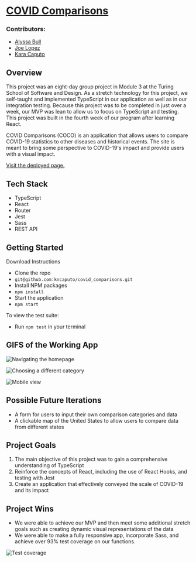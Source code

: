 # [COVID Comparisons](https://codo-baggins.github.io/covid_comparisons/)

### Contributors: 
  - [Alyssa Bull](https://github.com/alyssabull) 
  - [Joe Lopez](https://github.com/Codo-Baggins) 
  - [Kara Caputo](https://github.com/kncaputo) 

## Overview

This project was an eight-day group project in Module 3 at the Turing School of Software and Design. As a stretch technology for this project, we self-taught and implemented TypeScript in our application as well as in our integration testing. Because this project was to be completed in just over a week, our MVP was lean to allow us to focus on TypeScript and testing. This project was built in the fourth week of our program after learning React. 

COVID Comparisons (COCO) is an application that allows users to compare COVID-19 statistics to other diseases and historical events. The site is meant to bring some perspective to COVID-19's impact and provide users with a visual impact. 

[Visit the deployed page.](https://kncaputo.github.io/covid_comparisons/)

## Tech Stack
  - TypeScript
  - React
  - Router
  - Jest
  - Sass
  - REST API
 
## Getting Started 

Download Instructions
  - Clone the repo 
  - `git@github.com:kncaputo/covid_comparisons.git`
  - Install NPM packages 
  - `npm install`
  - Start the application 
  - `npm start`
 
 To view the test suite:
  - Run `npm test` in your terminal
  
## GIFS of the Working App 

![Navigating the homepage](./src/assets/selecting_category.gif)<br /> 

![Choosing a different category](./src/assets/selecting_different_category.gif)<br /> 

![Mobile view](https://media.giphy.com/media/ArU2YbEXBVuQ0p3zNr/giphy.gif)  

## Possible Future Iterations
  - A form for users to input their own comparison categories and data
  - A clickable map of the United States to allow users to compare data from different states
  
## Project Goals
  1. The main objective of this project was to gain a comprehensive understanding of TypeScript
  2. Reinforce the concepts of React, including the use of React Hooks, and testing with Jest
  3. Create an application that effectively conveyed the scale of COVID-19 and its impact
  
## Project Wins
  - We were able to achieve our MVP and then meet some additional stretch goals such as creating dynamic visual representations of the data
  - We were able to make a fully responsive app, incorporate Sass, and achieve over 93% test coverage on our functions. 
  
  ![Test coverage](./src/assets/test_coverage.png)<br />
